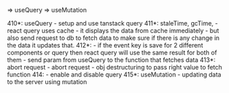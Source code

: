 => useQuery
=> useMutation

410*: useQuery
    - setup and use tanstack query
411*: staleTime, gcTime,
    - react query uses cache
    - it displays the data from cache immediately
    - but also send request to db to fetch data to make sure 
      if there is any change in the data it updates that.
412*:
    - if the event key is save for 2 different components or query then react query will
      use the same result for both of them
    - send param from useQuery to the function that fetches data
413*: abort request
    - abort request 
    - obj destructuring to pass right value to fetch function
414:
    - enable and disable query
415*: useMutation
    - updating data to the server using mutation